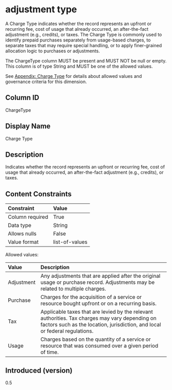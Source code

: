# adjustment type

A Charge Type indicates whether the record represents an upfront or recurring fee, cost of usage that already occurred,
an after-the-fact adjustment (e.g., credits), or taxes. The Charge Type is commonly used to identify prepaid purchases
separately from usage-based charges, to separate taxes that may require special handling, or to apply finer-grained
allocation logic to purchases or adjustments.

The ChargeType column MUST be present and MUST NOT be null or empty. This column is of type String and MUST be one of the
allowed values.

See [Appendix: Charge Type](#chargetype-1) for details about allowed values and governance criteria for this dimension.

## Column ID

ChargeType

## Display Name

Charge Type

## Description

Indicates whether the record represents an upfront or recurring fee, cost of usage that already occurred, an
after-the-fact adjustment (e.g., credits), or taxes.

## Content Constraints

| Constraint      | Value                                    |
| :-------------- | :--------------------------------------- |
| Column required | True                                     |
| Data type       | String                                   |
| Allows nulls    | False                                    |
| Value format    | list-of-values                           |

Allowed values:

| Value      | Description                                                                                                                                                                   |
|:-----------|:------------------------------------------------------------------------------------------------------------------------------------------------------------------------------|
| Adjustment | Any adjustments that are applied after the original usage or purchase record. Adjustments may be related to multiple charges.                                                 |
| Purchase   | Charges for the acquisition of a service or resource bought upfront or on a recurring basis.                                                                                  |
| Tax        | Applicable taxes that are levied by the relevant authorities. Tax charges may vary depending on factors such as the location, jurisdiction, and local or federal regulations. |
| Usage      | Charges based on the quantity of a service or resource that was consumed over a given period of time.                                                                         |

## Introduced (version)

0.5
